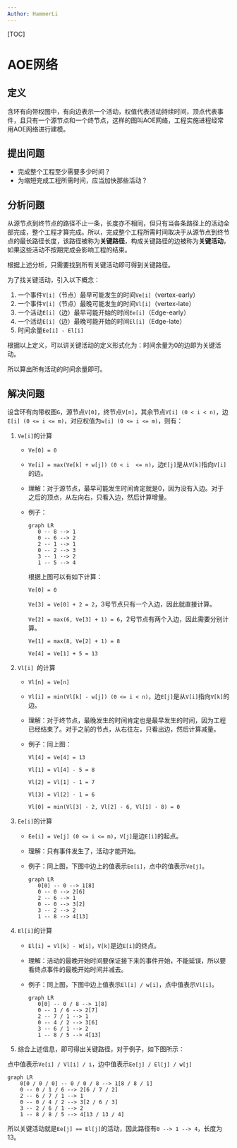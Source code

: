 ```yaml
---
Author: HammerLi
---
```


[TOC]

# AOE网络

## 定义

含环有向带权图中，有向边表示一个活动，权值代表活动持续时间，顶点代表事件，且只有一个源节点和一个终节点，这样的图叫AOE网络，工程实施进程经常用AOE网络进行建模。

## 提出问题

- 完成整个工程至少需要多少时间？
- 为缩短完成工程所需时间，应当加快那些活动？

## 分析问题

从源节点到终节点的路径不止一条，长度亦不相同，但只有当各条路径上的活动全部完成，整个工程才算完成。所以，完成整个工程所需时间取决于从源节点到终节点的最长路径长度，该路径被称为**关键路径**，构成关键路径的边被称为**关键活动**，如果这些活动不按期完成会影响工程的结束。

根据上述分析，只需要找到所有关键活动即可得到关键路径。

为了找关键活动，引入以下概念：

1. 一个事件`V[i]`（节点）最早可能发生的时间`Ve[i]`（vertex-early）
2. 一个事件`V[i]`（节点）最晚可能发生的时间`Vl[i]`（vertex-late）
3. 一个活动`E[i]`（边）最早可能开始的时间`Ee[i]`（Edge-early）
4. 一个活动`E[i]`（边）最晚可能开始的时间`El[i]`（Edge-late）
5. 时间余量`Ee[i] - El[i]`

根据以上定义，可以讲关键活动的定义形式化为：时间余量为0的边即为关键活动。

所以算出所有活动的时间余量即可。

## 解决问题

设含环有向带权图`G`，源节点`V[0]`，终节点`V[n]`，其余节点`V[i] (0 < i < n)`，边`E[i] (0 <= i <= m)`，对应权值为`w[i] (0 <= i <= m)`，则有：

1. `Ve[i]`的计算

   - `Ve[0] = 0`

   - `Ve[i] = max(Ve[k] + w[j]) (0 < i  <= n)`，边`E[j]`是从`V[k]`指向`V[i]`的边。

   - 理解：对于源节点，最早可能发生时间肯定就是0，因为没有入边。对于之后的顶点，从左向右，只看入边，然后计算增量。

   - 例子：

     ```mermaid
     graph LR
     	0 -- 8 --> 1 
     	0 -- 6 --> 2
     	2 -- 1 --> 1
     	0 -- 2 --> 3
     	3 -- 1 --> 2
     	1 -- 5 --> 4
     ```

     根据上图可以有如下计算：

     `Ve[0] = 0`

     `Ve[3] = Ve[0] + 2 = 2`，3号节点只有一个入边，因此就直接计算。

     `Ve[2] = max(6, Ve[3] + 1) = 6`，2号节点有两个入边，因此需要分别计算。

     `Ve[1] = max(8, Ve[2] + 1) = 8`

     `Ve[4] = Ve[1] + 5 = 13`

2. `Vl[i] `的计算

   - `Vl[n] = Ve[n]`

   - `Vl[i] = min(Vl[k] - w[j]) (0 <= i < n)`，边`E[j]`是从`V[i]`指向`V[k]`的边。

   - 理解：对于终节点，最晚发生的时间肯定也是最早发生的时间，因为工程已经结束了。对于之前的节点，从右往左，只看出边，然后计算减量。

   - 例子：同上图：

     `Vl[4] = Ve[4] = 13`

     `Vl[1] = Vl[4] - 5 = 8`

     `Vl[2] = Vl[1] - 1 = 7`

     `Vl[3] = Vl[2] - 1 = 6`

     `Vl[0] = min(Vl[3] - 2, Vl[2] - 6, Vl[1] - 8) = 0`

3. `Ee[i]`的计算

   - `Ee[i] = Ve[j] (0 <= i <= m)`，`V[j]`是边`E[i]`的起点。

   - 理解：只有事件发生了，活动才能开始。

   - 例子：同上图，下图中边上的值表示`Ee[i]`，点中的值表示`Ve[j]`。

     ```mermaid
     graph LR
     	0[0] -- 0 --> 1[8]
     	0 -- 0 --> 2[6]
     	2 -- 6 --> 1
     	0 -- 0 --> 3[2]
     	3 -- 2 --> 2
     	1 -- 8 --> 4[13]
     ```

4. `El[i]`的计算

   - `El[i] = Vl[k] - W[i]`，`V[k]`是边`E[i]`的终点。

   - 理解：活动的最晚开始时间要保证接下来的事件开始，不能延误，所以要看终点事件的最晚开始时间并减去。

   - 例子：同上图，下图中边上值表示`El[i] / w[i]`，点中值表示`Vl[i]`。

     ```mermaid
     graph LR
     	0[0] -- 0 / 8 --> 1[8]
     	0 -- 1 / 6 --> 2[7]
     	2 -- 7 / 1 --> 1
     	0 -- 4 / 2 --> 3[6]
     	3 -- 6 / 1 --> 2
     	1 -- 8 / 5 --> 4[13]
     ```

5. 综合上述信息，即可得出关键路径，对于例子，如下图所示：

点中值表示`Ve[i] / Vl[i] / i`，边中值表示`Ee[j] / El[j] / w[j]`

```mermaid
graph LR
	0[0 / 0 / 0] -- 0 / 0 / 8 --> 1[8 / 8 / 1]
	0 -- 0 / 1 / 6 --> 2[6 / 7 / 2]
	2 -- 6 / 7 / 1 --> 1
	0 -- 0 / 4 / 2 --> 3[2 / 6 / 3]
	3 -- 2 / 6 / 1 --> 2
	1 -- 8 / 8 / 5 --> 4[13 / 13 / 4]
```

所以关键活动就是`Ee[j] == El[j]`的活动，因此路径有`0 --> 1 --> 4`，长度为13。